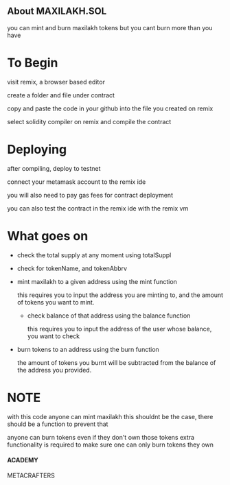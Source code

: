 ## About MAXILAKH.SOL
 you can mint and burn maxilakh tokens
 but you cant burn more than you have

# To Begin

visit remix, a browser based editor

create a folder and file under contract

copy and paste the code in your github into the  file you created on remix

select solidity compiler on remix and compile the contract

# Deploying

after compiling, deploy to testnet

 connect your metamask account to the remix ide

you will also need to pay gas fees for contract deployment

you can also test the contract in the remix ide with the remix vm

# What goes on

* check the total supply at any moment using totalSuppl

* check for tokenName, and tokenAbbrv

* mint maxilakh to a given address using the mint function

    this requires you to input the address you are minting to, and the amount of tokens you want to mint.

  * check balance of that address using the balance function

    this requires you to input the address of the user whose balance, you want to check

* burn tokens  to an address using the burn function
  
    the amount of tokens you burnt will be subtracted from the balance of the address you provided.

# NOTE

with this code anyone can mint maxilakh
this shouldnt be the case, there should be a function to prevent that

anyone can burn tokens even if they don't own those tokens
extra functionality is required to make sure one can only burn tokens they own

#### ACADEMY
METACRAFTERS
